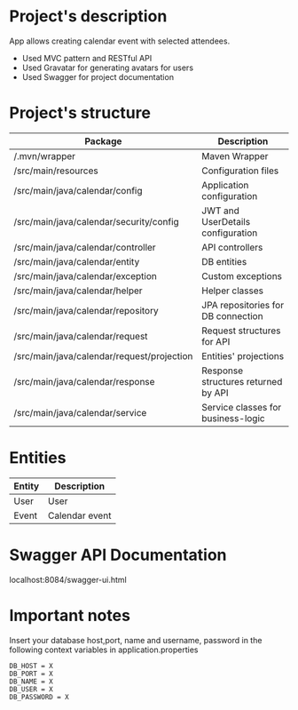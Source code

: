 # Project's description

App allows creating calendar event with selected attendees.
* Used MVC pattern and RESTful API
* Used Gravatar for generating avatars for users
* Used Swagger for project documentation

# Project's structure

Package                                         | Description
------------------------------------------------|------------------------------------------------------------
/.mvn/wrapper                                   | Maven Wrapper
/src/main/resources                             | Configuration files
/src/main/java/calendar/config                  | Application configuration
/src/main/java/calendar/security/config         | JWT and UserDetails configuration
/src/main/java/calendar/controller              | API controllers
/src/main/java/calendar/entity                  | DB entities
/src/main/java/calendar/exception               | Custom exceptions
/src/main/java/calendar/helper                  | Helper classes
/src/main/java/calendar/repository              | JPA repositories for DB connection
/src/main/java/calendar/request                 | Request structures for API 
/src/main/java/calendar/request/projection      | Entities' projections
/src/main/java/calendar/response                | Response structures returned by API
/src/main/java/calendar/service                 | Service classes for business-logic

# Entities

Entity            | Description
------------------|------------------------------------------------------------------------------
User              | User
Event             | Calendar event


# Swagger API Documentation

localhost:8084/swagger-ui.html

# Important notes

Insert your database host,port, name and username, password in the following context variables in application.properties
```
DB_HOST = X
DB_PORT = X
DB_NAME = X
DB_USER = X
DB_PASSWORD = X
```